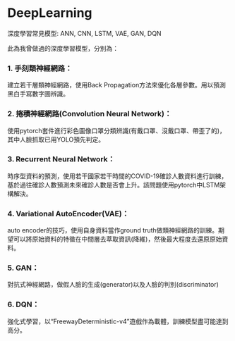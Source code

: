 # DeepLearning
深度學習常見模型: ANN, CNN, LSTM, VAE, GAN, DQN

此為我曾做過的深度學習模型，分別為：

### 1. 手刻類神經網路：
建立若干層類神經網路，使用Back Propagation方法來優化各層參數。用以預測黑白手寫數字圖辨識。
### 2. 捲積神經網路(Convolution Neural Network)：
使用pytorch套件進行彩色圖像口罩分類辨識(有戴口罩、沒戴口罩、帶歪了的)，其中人臉抓取已用YOLO預先判定。
### 3. Recurrent Neural Network：
時序型資料的預測，使用若干國家若干時間的COVID-19確診人數資料進行訓練，基於過往確診人數預測未來確診人數是否會上升。該問題使用pytorch中LSTM架構解決。
### 4. Variational AutoEncoder(VAE)：
auto encoder的技巧，使用自身資料當作ground truth做類神經網路的訓練。期望可以將原始資料的特徵在中間層去萃取資訊(降維)，然後最大程度去還原原始資料。
### 5. GAN：
對抗式神經網路，做假人臉的生成(generator)以及人臉的判別(discriminator)
### 6. DQN：
強化式學習，以“FreewayDeterministic-v4”遊戲作為載體，訓練模型盡可能達到高分。

